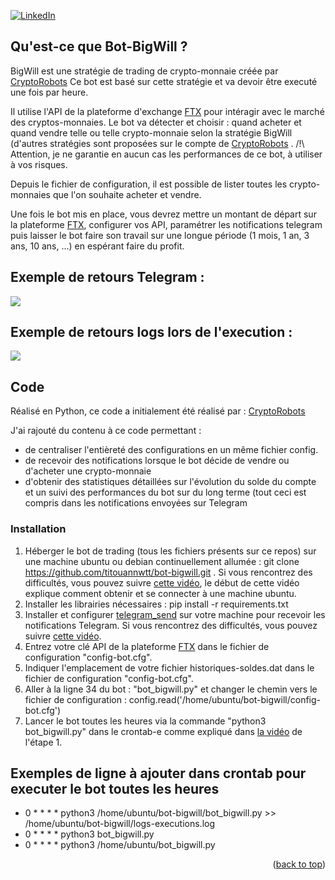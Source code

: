 <div id="top"></div>

[![LinkedIn][linkedin-shield]][linkedin-url]

## Qu'est-ce que Bot-BigWill ?

BigWill est une stratégie de trading de crypto-monnaie créée par [CryptoRobots](https://github.com/CryptoRobotFr/) 
Ce bot est basé sur cette stratégie et va devoir être executé une fois par heure.

Il utilise l'API de la plateforme d'exchange [FTX](https://ftx.com/eu/referrals#a=102285520) pour intéragir avec le marché des cryptos-monnaies.
Le bot va détecter et choisir : quand acheter et quand vendre telle ou telle crypto-monnaie selon la stratégie BigWill (d'autres stratégies sont proposées sur le compte de [CryptoRobots](https://github.com/CryptoRobotFr/) .
/!\ Attention, je ne garantie en aucun cas les performances de ce bot, à utiliser à vos risques.

Depuis le fichier de configuration, il est possible de lister toutes les crypto-monnaies que l'on souhaite acheter et vendre.

Une fois le bot mis en place, vous devrez mettre un montant de départ sur la plateforme [FTX](https://ftx.com/eu/referrals#a=102285520), configurer vos API, paramétrer les notifications telegram puis laisser le bot faire son travail sur une longue période (1 mois, 1 an, 3 ans, 10 ans, ...) en espérant faire du profit.

## Exemple de retours Telegram :
![](https://i.gyazo.com/34b079ce0117ed43c123a59d56af3a2e.png)

## Exemple de retours logs lors de l'execution :
![](https://i.gyazo.com/718a524187989a679b041f9e72943c67.png)

## Code

Réalisé en Python, ce code a initialement été réalisé par :
[CryptoRobots](https://github.com/CryptoRobotFr/cBot-Project/blob/main/live_strategy/big_will_v2_live.py) 

J'ai rajouté du contenu à ce code permettant :
* de centraliser l'entièreté des configurations en un même fichier config.
* de recevoir des notifications lorsque le bot décide de vendre ou d'acheter une crypto-monnaie
* d'obtenir des statistiques détaillées sur l'évolution du solde du compte et un suivi des performances du bot sur du long terme (tout ceci est compris dans les notifications envoyées sur Telegram

### Installation

1. Héberger le bot de trading (tous les fichiers présents sur ce repos) sur une machine ubuntu ou debian continuellement allumée : git clone https://github.com/titouannwtt/bot-bigwill.git . Si vous rencontrez des difficultés, vous pouvez suivre [cette vidéo](https://www.youtube.com/watch?v=TbZ9BVAW_SA), le début de cette vidéo explique comment obtenir et se connecter à une machine ubuntu.
2. Installer les librairies nécessaires : pip install -r requirements.txt 
3. Installer et configurer [telegram_send](https://github.com/rahiel/telegram-send#installation) sur votre machine pour recevoir les notifications Telegram. Si vous rencontrez des difficultés, vous pouvez suivre [cette vidéo](https://www.youtube.com/watch?v=dtLnO9AuFuk).
4. Entrez votre clé API de la plateforme [FTX](https://ftx.com/eu/referrals#a=102285520) dans le fichier de configuration "config-bot.cfg".
5. Indiquer l'emplacement de votre fichier historiques-soldes.dat dans le fichier de configuration "config-bot.cfg".
6. Aller à la ligne 34 du bot : "bot_bigwill.py" et changer le chemin vers le fichier de configuration : config.read('/home/ubuntu/bot-bigwill/config-bot.cfg')
7. Lancer le bot toutes les heures via la commande "python3 bot_bigwill.py" dans le crontab-e comme expliqué dans [la vidéo](https://www.youtube.com/watch?v=TbZ9BVAW_SA) de l'étape 1.

## Exemples de ligne à ajouter dans crontab pour executer le bot toutes les heures

* 0 * * * * python3 /home/ubuntu/bot-bigwill/bot_bigwill.py >> /home/ubuntu/bot-bigwill/logs-executions.log
* 0 * * * * python3 bot_bigwill.py
* 0 * * * * python3 /home/ubuntu/bot_bigwill.py

<p align="right">(<a href="#top">back to top</a>)</p>

[linkedin-shield]: https://img.shields.io/badge/-LinkedIn-black.svg?style=for-the-badge&logo=linkedin&colorB=555
[linkedin-url]: https://www.linkedin.com/in/titouan-wattelet-78a941162/
